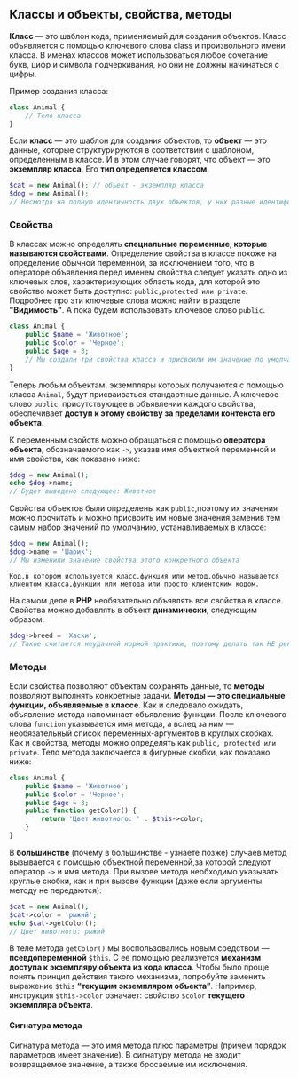 ## Классы и объекты, свойства, методы

**Класс** — это шаблон кода, применяемый для создания
объектов. Класс объявляется с помощью ключевого слова class и произвольного имени класса. В именах классов может использоваться любое
сочетание букв, цифр и символа подчеркивания, но они не должны начинаться с цифры.

Пример создания класса:

```php
class Animal {
    // Тело класса
}
```

Если **класс** — это шаблон для создания объектов, то **объект** — это данные, которые структурируются в соответствии с шаблоном, определенным
в классе. И в этом случае говорят, что объект — это **экземпляр класса**. Его
**тип определяется классом**.
```php
$cat = new Animal(); // объект - экземпляр класса
$dog = new Animal();
// Несмотря на полную идентичность двух объектов, у них разные идентификаторы.
```
### Свойства
В классах можно определять **специальные переменные, которые называются свойствами**. Определение свойства в классе похоже на определение обычной переменной, за исключением того, что в операторе объявления перед именем
свойства следует указать одно из ключевых слов, характеризующих область
кода, для которой это свойство может быть доступно: `public,protected
или private`. Подробнее про эти ключевые слова можно найти в разделе **"Видимость"**.
    А пока будем использовать ключевое слово `public`.
```php
class Animal {
    public $name = 'Животное';
    public $color = 'Черное';
    public $age = 3;
    // Мы создали три свойства класса и присвоили им значение по умолчанию
}
```

Теперь любым объектам, экземпляры которых получаются с помощью класса `Animal`, будут присваиваться
стандартные данные. А ключевое слово `public`, присутствующее в объявлении каждого свойства, обеспечивает **доступ к этому свойству за пределами контекста его объекта**.

К переменным свойств можно обращаться с помощью **оператора объекта**, обозначаемого как `->`, указав имя объектной переменной и имя свойства, как показано ниже:
```php
$dog = new Animal();
echo $dog->name;
// Будет выведено следующее: Животное
```

Свойства объектов были определены как `public`,поэтому их значения
можно прочитать и можно присвоить им новые значения,заменив тем самым набор значений по умолчанию, устанавливаемых в классе:
```php
$dog = new Animal();
$dog->name = 'Шарик';
// Мы изменили значение свойства этого конкретного объекта
```

    Код,в котором используется класс,функция или метод,обычно называется клиентом класса,функции или метода или просто клиентским кодом.

На самом деле в **РНР** необязательно объявлять все свойства в классе.
Свойства можно добавлять в объект **динамически**, следующим образом:
```php
$dog->breed = 'Хаски';
// Такое считается неудачной нормой практики, поэтому делать так НЕ рекомендуется
```

### Методы
Если свойства позволяют объектам сохранять данные, то **методы** позволяют выполнять конкретные задачи. **Методы — это специальные функции, объявляемые в классе**. Как и следовало ожидать, объявление метода
напоминает объявление функции. После ключевого слова `function` указывается имя метода, а вслед за ним — необязательный список переменных-аргументов в круглых скобках. Как и свойства, методы можно определять
как `public, protected или private`. Тело метода заключается в фигурные
скобки, как показано ниже:
```php
class Animal {
    public $name = 'Животное';
    public $color = 'Черное';
    public $age = 3;
    public function getColor() {
        return 'Цвет животного: ' . $this->color;
    }
}
```

В **большинстве** (почему в большинстве - узнаете позже) случаев метод вызывается с помощью объектной переменной,за которой следуют оператор `->` и имя метода. При вызове метода
необходимо указывать круглые скобки, как и при вызове функции (даже
если аргументы методу не передаются):
```php
$cat = new Animal();
$cat->color = 'рыжий';
echo $cat->getColor();
// Цвет животного: рыжий
```

В теле метода `getColor()` мы воспользовались новым средством — **псевдопеременной** `$this`. С ее помощью реализуется **механизм доступа к
экземпляру объекта из кода класса**. Чтобы было проще понять принцип
действия такого механизма, попробуйте заменить выражение `$this` **“текущим экземпляром объекта”**. Например, инструкция
`$this->color` означает: свойство `$color` **текущего экземпляра объекта**.

#### Сигнатура метода
Сигнатура метода — это имя метода плюс параметры (причем порядок параметров имеет значение). В сигнатуру метода не входит возвращаемое значение, а также бросаемые им исключения.